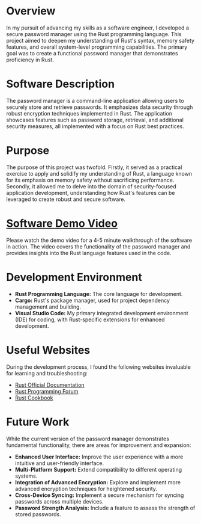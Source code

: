 # Overview

In my pursuit of advancing my skills as a software engineer, I developed a secure password manager using the Rust programming language. This project aimed to deepen my understanding of Rust's syntax, memory safety features, and overall system-level programming capabilities. The primary goal was to create a functional password manager that demonstrates proficiency in Rust.

# Software Description

The password manager is a command-line application allowing users to securely store and retrieve passwords. It emphasizes data security through robust encryption techniques implemented in Rust. The application showcases features such as password storage, retrieval, and additional security measures, all implemented with a focus on Rust best practices.

# Purpose

The purpose of this project was twofold. Firstly, it served as a practical exercise to apply and solidify my understanding of Rust, a language known for its emphasis on memory safety without sacrificing performance. Secondly, it allowed me to delve into the domain of security-focused application development, understanding how Rust's features can be leveraged to create robust and secure software.

# [Software Demo Video](http://youtube.link.goes.here)

Please watch the demo video for a 4-5 minute walkthrough of the software in action. The video covers the functionality of the password manager and provides insights into the Rust language features used in the code.

# Development Environment


- **Rust Programming Language:** The core language for development.
- **Cargo:** Rust's package manager, used for project dependency management and building.
- **Visual Studio Code:** My primary integrated development environment (IDE) for coding, with Rust-specific extensions for enhanced development.

# Useful Websites

During the development process, I found the following websites invaluable for learning and troubleshooting:

- [Rust Official Documentation](https://doc.rust-lang.org/)
- [Rust Programming Forum](https://users.rust-lang.org/)
- [Rust Cookbook](https://rust-lang-nursery.github.io/rust-cookbook/)

# Future Work

While the current version of the password manager demonstrates fundamental functionality, there are areas for improvement and expansion:

- **Enhanced User Interface:** Improve the user experience with a more intuitive and user-friendly interface.
- **Multi-Platform Support:** Extend compatibility to different operating systems.
- **Integration of Advanced Encryption:** Explore and implement more advanced encryption techniques for heightened security.
- **Cross-Device Syncing:** Implement a secure mechanism for syncing passwords across multiple devices.
- **Password Strength Analysis:** Include a feature to assess the strength of stored passwords.